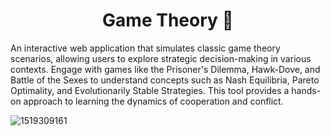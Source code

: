 <h1 align="center">Game Theory 🎲</h1>

An interactive web application that simulates classic game theory scenarios, allowing users to explore strategic decision-making in various contexts. Engage with games like the Prisoner's Dilemma, Hawk-Dove, and Battle of the Sexes to understand concepts such as Nash Equilibria, Pareto Optimality, and Evolutionarily Stable Strategies. This tool provides a hands-on approach to learning the dynamics of cooperation and conflict.

![1519309161](https://github.com/user-attachments/assets/2e77a157-5bec-4d67-8508-0b6666f8796f)
